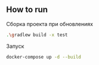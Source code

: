 ## How to run

Сборка проекта при обновлениях
```bash
.\gradlew build -x test
```

Запуск
```bash
docker-compose up -d --build
```